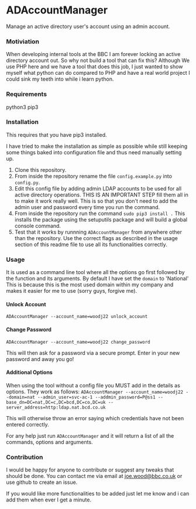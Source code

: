 # ADAccountManager
Manage an active directory user's account using an admin account.


### Motiviation

When developing internal tools at the BBC I am forever locking an active directory account out. So why not build a tool that can fix this? Although We use PHP here and we have a tool that does this job, I just wanted to show myself what python can do compared to PHP and have a real world project I could sink my teeth into while i learn python. 

### Requirements

python3 
pip3

### Installation 

This requires that you have pip3 installed.

I have tried to make the installation as simple as possible while still keeping some things baked into configuration file and thus need manually setting up. 

1) Clone this repository. 
2) From inside the repository rename the file `config.example.py` into `config.py`.
3)  Edit this config file by adding admin LDAP accounts to be used for all active directory operations. THIS IS AN IMPORTANT STEP fill them all in to make it work really well. 
    This is so that you don't need to add the admin user and password every time you run the command.
4) From inside the repository run the command `sudo pip3 install .` This installs the package using the setuputils package and will build a global console command. 
5) Test that it works by runnning `ADAccountManager` from anywhere other than the repository. 
  Use the correct flags as described in the usage section of this readme file to use all its functionalities correctly. 
  
  
### Usage 
 
It is used as a command line tool where all the options go first followed by the function and its arguments. By default I have set the `domain` to 'National' This is because this is the most used domain within my company and makes it easier for me to use (sorry guys, forgive me).

#### Unlock Account
`ADAccountManager --account_name=woodj22 unlock_account`

#### Change Password
`ADAccountManager --account_name=woodj22 change_password`
 
 This will then ask for a password via a secure prompt. Enter in your new password and away you go!
 
#### Additional Options
When using the tool without a config file you MUST add in the details as options. They work as follows:
`ADAccountManager --account_name=woodj22 --domain=nat --admin_user=svc-ac-1 --addmin_password=P@ss1 --base_dn=DC=nat,DC=c,DC=bcd,DC=co,DC=uk --server_address=http:ldap.nat.bcd.co.uk`

This will otherwise throw an error saying which credentials have not been entered correctly. 

For any help just run `ADAccountManager` and it will return a list of all the commands, options and arguments.

### Contribution 

I would be happy for anyone to contribute or suggest any tweaks that should be done. You can contact me via email at joe.wood@bbc.co.uk or use github to create an issue.

If you would like more functionalities to be added just let me know and i can add them when ever I get a minute.
